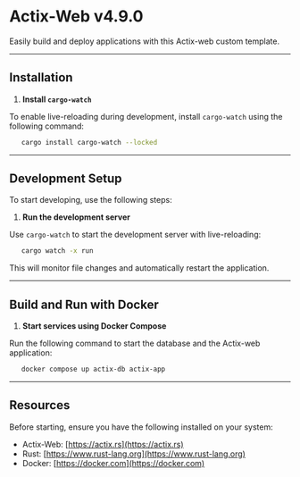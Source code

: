 # Actix-Web v4.9.0

Easily build and deploy applications with this Actix-web custom template.

---

## Installation

1. **Install `cargo-watch`**

To enable live-reloading during development, install `cargo-watch` using the following command:
```bash
   cargo install cargo-watch --locked
```

---

## Development Setup

To start developing, use the following steps:

1. **Run the development server**

Use `cargo-watch` to start the development server with live-reloading:
```bash
   cargo watch -x run
```
   This will monitor file changes and automatically restart the application.

---

## Build and Run with Docker

1. **Start services using Docker Compose**

Run the following command to start the database and the Actix-web application:
```bash
   docker compose up actix-db actix-app
```

---

## Resources

Before starting, ensure you have the following installed on your system:

- Actix-Web: [https://actix.rs](https://actix.rs)
- Rust: [https://www.rust-lang.org](https://www.rust-lang.org)
- Docker: [https://docker.com](https://docker.com)
